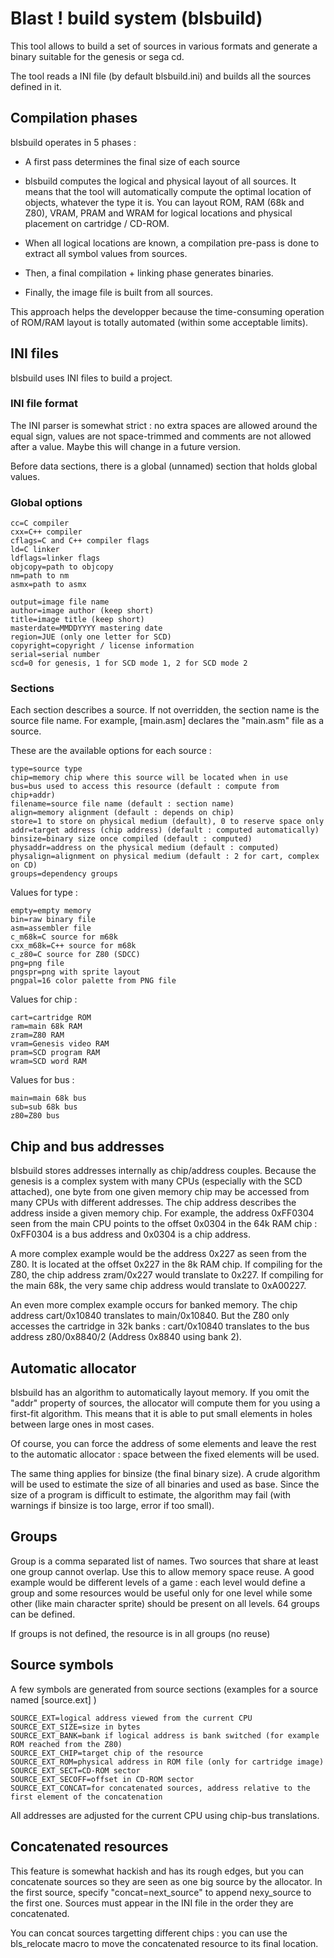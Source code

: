 Blast ! build system (blsbuild)
===============================

This tool allows to build a set of sources in various formats and generate a
binary suitable for the genesis or sega cd.

The tool reads a INI file (by default blsbuild.ini) and builds all the sources
defined in it.

Compilation phases
------------------

blsbuild operates in 5 phases :

 * A first pass determines the final size of each source

 * blsbuild computes the logical and physical layout of all sources. It means
   that the tool will automatically compute the optimal location of objects,
   whatever the type it is. You can layout ROM, RAM (68k and Z80), VRAM, PRAM
   and WRAM for logical locations and physical placement on cartridge /
   CD-ROM.
 
 * When all logical locations are known, a compilation pre-pass is done to
   extract all symbol values from sources.

 * Then, a final compilation + linking phase generates binaries.

 * Finally, the image file is built from all sources.

This approach helps the developper because the time-consuming operation of
ROM/RAM layout is totally automated (within some acceptable limits).

INI files
---------

blsbuild uses INI files to build a project.

### INI file format ###

The INI parser is somewhat strict : no extra spaces are allowed around the
equal sign, values are not space-trimmed and comments are not allowed after a
value. Maybe this will change in a future version.

Before data sections, there is a global (unnamed) section that holds global
values.


### Global options ###

    cc=C compiler
    cxx=C++ compiler
    cflags=C and C++ compiler flags
    ld=C linker
    ldflags=linker flags
    objcopy=path to objcopy
    nm=path to nm
    asmx=path to asmx
    
    output=image file name
    author=image author (keep short)
    title=image title (keep short)
    masterdate=MMDDYYYY mastering date
    region=JUE (only one letter for SCD)
    copyright=copyright / license information
    serial=serial number
    scd=0 for genesis, 1 for SCD mode 1, 2 for SCD mode 2


### Sections ###

Each section describes a source. If not overridden, the section name is the
source file name. For example, [main.asm] declares the "main.asm" file as a
source.


These are the available options for each source :

    type=source type
    chip=memory chip where this source will be located when in use
    bus=bus used to access this resource (default : compute from chip+addr)
    filename=source file name (default : section name)
    align=memory alignment (default : depends on chip)
    store=1 to store on physical medium (default), 0 to reserve space only
    addr=target address (chip address) (default : computed automatically)
    binsize=binary size once compiled (default : computed)
    physaddr=address on the physical medium (default : computed)
    physalign=alignment on physical medium (default : 2 for cart, complex on CD)
    groups=dependency groups


Values for type :

    empty=empty memory
    bin=raw binary file
    asm=assembler file
    c_m68k=C source for m68k
    cxx_m68k=C++ source for m68k
    c_z80=C source for Z80 (SDCC)
    png=png file
    pngspr=png with sprite layout
    pngpal=16 color palette from PNG file


Values for chip :

    cart=cartridge ROM
    ram=main 68k RAM
    zram=Z80 RAM
    vram=Genesis video RAM
    pram=SCD program RAM
    wram=SCD word RAM


Values for bus :

    main=main 68k bus
    sub=sub 68k bus
    z80=Z80 bus


Chip and bus addresses
----------------------

blsbuild stores addresses internally as chip/address couples. Because the
genesis is a complex system with many CPUs (especially with the SCD attached),
one byte from one given memory chip may be accessed from many CPUs with
different addresses. The chip address describes the address inside a given
memory chip. For example, the address 0xFF0304 seen from the main CPU points
to the offset 0x0304 in the 64k RAM chip : 0xFF0304 is a bus address and
0x0304 is a chip address.

A more complex example would be the address 0x227 as seen from the Z80. It is
located at the offset 0x227 in the 8k RAM chip. If compiling for the Z80, the
chip address zram/0x227 would translate to 0x227. If compiling for the main
68k, the very same chip address would translate to 0xA00227.

An even more complex example occurs for banked memory. The chip address
cart/0x10840 translates to main/0x10840. But the Z80 only accesses the
cartridge in 32k banks : cart/0x10840 translates to the bus address
z80/0x8840/2 (Address 0x8840 using bank 2).


Automatic allocator
-------------------

blsbuild has an algorithm to automatically layout memory. If you omit the
"addr" property of sources, the allocator will compute them for you using a
first-fit algorithm. This means that it is able to put small elements in holes
between large ones in most cases.

Of course, you can force the address of some elements and leave the rest to
the automatic allocator : space between the fixed elements will be used.

The same thing applies for binsize (the final binary size). A crude algorithm
will be used to estimate the size of all binaries and used as base. Since the
size of a program is difficult to estimate, the algorithm may fail (with
warnings if binsize is too large, error if too small).


Groups
------

Group is a comma separated list of names. Two sources that share at least one
group cannot overlap. Use this to allow memory space reuse. A good example
would be different levels of a game : each level would define a group and some
resources would be useful only for one level while some other (like main
character sprite) should be present on all levels. 64 groups can be defined.

If groups is not defined, the resource is in all groups (no reuse)


Source symbols
--------------

A few symbols are generated from source sections
(examples for a source named [source.ext] )

    SOURCE_EXT=logical address viewed from the current CPU
    SOURCE_EXT_SIZE=size in bytes
    SOURCE_EXT_BANK=bank if logical address is bank switched (for example ROM reached from the Z80)
    SOURCE_EXT_CHIP=target chip of the resource
    SOURCE_EXT_ROM=physical address in ROM file (only for cartridge image)
    SOURCE_EXT_SECT=CD-ROM sector
    SOURCE_EXT_SECOFF=offset in CD-ROM sector
    SOURCE_EXT_CONCAT=for concatenated sources, address relative to the first element of the concatenation

All addresses are adjusted for the current CPU using chip-bus translations.


Concatenated resources
----------------------

This feature is somewhat hackish and has its rough edges, but you can
concatenate sources so they are seen as one big source by the allocator. In
the first source, specify "concat=next_source" to append nexy_source to the
first one. Sources must appear in the INI file in the order they are
concatenated.

You can concat sources targetting different chips : you can use the
bls_relocate macro to move the concatenated resource to its final location.


